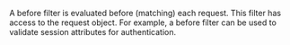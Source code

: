A before filter is evaluated before (matching) each request. This filter has access to the request object. For example, a before filter can be used to validate session attributes for authentication.